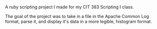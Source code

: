A ruby scripting project I made for my CIT 383 Scripting I class.

The goal of the project was to take in a file in the Apache Common Log format, parse it, and display it's data in a more legible, histogram format.
